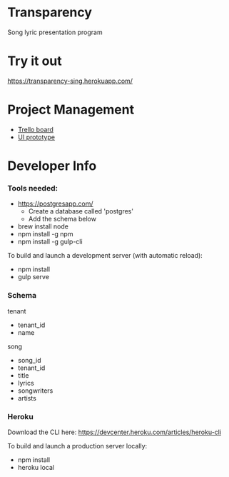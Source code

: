# Transparency
Song lyric presentation program

# Try it out
https://transparency-sing.herokuapp.com/

# Project Management

* [Trello board](https://trello.com/b/5aa6l7J4/transparency)
* [UI prototype](https://marvelapp.com/ai9ebi4)

# Developer Info

### Tools needed:

* https://postgresapp.com/
  * Create a database called 'postgres'
  * Add the schema below
* brew install node
* npm install -g npm
* npm install -g gulp-cli

To build and launch a development server (with automatic reload):

* npm install
* gulp serve

### Schema

tenant
* tenant_id
* name

song
* song_id
* tenant_id
* title
* lyrics
* songwriters
* artists

### Heroku

Download the CLI here: https://devcenter.heroku.com/articles/heroku-cli

To build and launch a production server locally:

* npm install
* heroku local